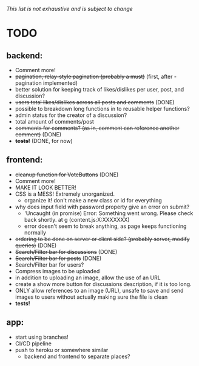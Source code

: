 *This list is not exhaustive and is subject to change*

# TODO

## backend:
- Comment more!
- ~~pagination, relay-style pagination (probably a must)~~ (first, after -pagination implemented)
- better solution for keeping track of likes/dislikes per user, post, and discussion?
- ~~users total likes/dislikes across all posts and comments~~ (DONE)
- possible to breakdown long functions in to reusable helper functions?
- admin status for the creator of a discussion?
- total amount of comments/post
- ~~comments for comments? (as in, comment can reference another comment)~~ (DONE)
- ~~**tests!**~~ (DONE, for now)

## frontend:
- ~~cleanup function for VoteButtons~~ (DONE)
- Comment more!
- MAKE IT LOOK BETTER!
- CSS is a MESS! Extremely unorganized.
  - organize it! don't make a new class or id for everything
- why does input field with password property give an error on submit?
  - 'Uncaught (in promise) Error: Something went wrong. Please check back shortly. at g (content.js:X:XXXXXXX)
  - error doesn't seem to break anything, as page keeps functioning normally
- ~~ordering to be done on server or client side? (probably server, modify queries)~~ (DONE)
- ~~Search/Filter bar for discussions~~ (DONE)
- ~~Search/Filter bar for posts~~ (DONE)
- Search/Filter bar for users?
- Compress images to be uploaded
- in addition to uploading an image, allow the use of an URL
- create a show more button for discussions description, if it is too long.
- ONLY allow references to an image (URL), unsafe to save and send images to users without actually making sure the file is clean
- **tests!**

## app:
- start using branches!
- CI/CD pipeline
- push to heroku or somewhere similar
  - backend and frontend to separate places?